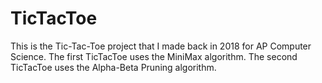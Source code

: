 # TicTacToe
This is the Tic-Tac-Toe project that I made back in 2018 for AP Computer Science.
The first TicTacToe uses the MiniMax algorithm.
The second TicTacToe uses the Alpha-Beta Pruning algorithm.
